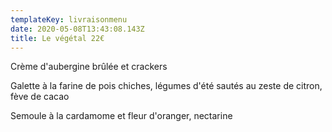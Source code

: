 ```yaml
---
templateKey: livraisonmenu
date: 2020-05-08T13:43:08.143Z
title: Le végétal 22€
---
```

Crème d'aubergine brûlée et crackers

Galette à la farine de pois chiches, légumes d'été sautés au zeste de citron, fève de cacao

Semoule à la cardamome et fleur d'oranger, nectarine